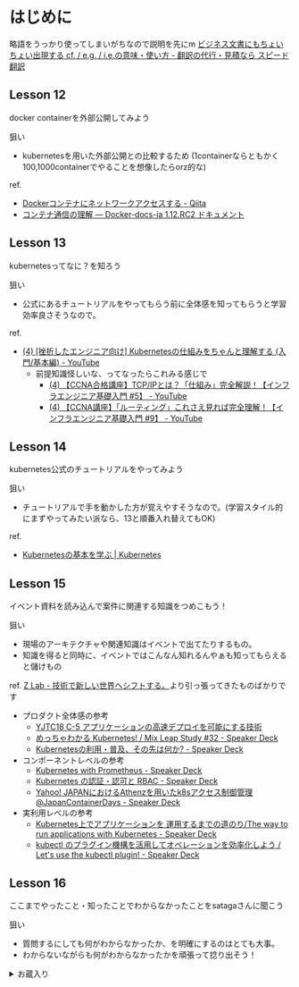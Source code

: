 # はじめに

略語をうっかり使ってしまいがちなので説明を先にm
[ビジネス文書にもちょいちょい出現する cf. / e.g. / i.e.の意味・使い方 - 翻訳の代行・見積なら スピード翻訳](https://www.quicktranslate.com/blog/2018/03/%E3%83%93%E3%82%B8%E3%83%8D%E3%82%B9%E6%96%87%E6%9B%B8%E3%81%AB%E3%82%82%E3%81%A1%E3%82%87%E3%81%84%E3%81%A1%E3%82%87%E3%81%84%E5%87%BA%E7%8F%BE%E3%81%99%E3%82%8B-cf-e-g-i-e-%E3%81%AE%E6%84%8F/)

## Lesson 12

docker containerを外部公開してみよう

狙い

- kubernetesを用いた外部公開との比較するため (1containerならともかく100,1000containerでやることを想像したらorz的な)

ref.

- [Dockerコンテナにネットワークアクセスする - Qiita](https://qiita.com/ksato9700/items/0b4c7de5d857dc731443)
- [コンテナ通信の理解 — Docker-docs-ja 1.12.RC2 ドキュメント](http://docs.docker.jp/v1.12/engine/userguide/networking/default_network/container-communication.html)

## Lesson 13

kubernetesってなに？を知ろう

狙い

- 公式にあるチュートリアルをやってもらう前に全体感を知ってもらうと学習効率良さそうなので。

ref.

- [(4) [挫折したエンジニア向け] Kubernetesの仕組みをちゃんと理解する (入門/基本編) - YouTube](https://www.youtube.com/watch?v=r0NpHb-6IvY&t=1139s)
  - 前提知識怪しいな、ってなったらこれみる感じで
    - [(4) 【CCNA合格講座】TCP/IPとは？「仕組み」完全解説！【インフラエンジニア基礎入門 #5】 - YouTube](https://www.youtube.com/watch?v=Pp6-YXxL06Y&t=4s)
    - [(4) 【CCNA講座】「ルーティング」これさえ見れば完全理解！【インフラエンジニア基礎入門 #9】 - YouTube](https://www.youtube.com/watch?v=_sWIKXnWNmU&t=31s)

## Lesson 14

kubernetes公式のチュートリアルをやってみよう

狙い

- チュートリアルで手を動かした方が覚えやすそうなので。(学習スタイル的にまずやってみたい派なら、13と順番入れ替えてもOK)

ref.

- [Kubernetesの基本を学ぶ | Kubernetes](https://kubernetes.io/ja/docs/tutorials/kubernetes-basics/)

## Lesson 15

イベント資料を読み込んで案件に関連する知識をつめこもう！

狙い

- 現場のアーキテクチャや関連知識はイベントで出てたりするもの。
- 知識を得ると同時に、イベントではこんなん知れるんやぁも知ってもらえると儲けもの

ref.
[Z Lab - 技術で新しい世界へシフトする。](https://zlab.co.jp/)より引っ張ってきたものばかりです

- プロダクト全体感の参考
  - [YJTC18 C-5 アプリケーションの高速デプロイを可能にする技術](https://www.slideshare.net/techblogyahoo/yjtc18-c5-yahoo-japan-kubernetes-as-a-service)
  - [めっちゃわかる Kubernetes! / Mix Leap Study #32 - Speaker Deck](https://speakerdeck.com/superbrothers/mix-leap-study-number-32)
  - [Kubernetesの利用・普及、その先は何か? - Speaker Deck](https://speakerdeck.com/takanariko/kubernetesfalseli-yong-pu-ji-sofalsexian-hahe-ka)
- コンポーネントレベルの参考
  - [Kubernetes with Prometheus - Speaker Deck](https://speakerdeck.com/tksm/kubernetes-with-prometheus)
  - [Kubernetes の認証・認可と RBAC - Speaker Deck](https://speakerdeck.com/tksm/kubernetes-falseren-zheng-ren-ke-to-rbac)
  - [Yahoo! JAPANにおけるAthenzを用いたk8sアクセス制御管理 @JapanContainerDays - Speaker Deck](https://speakerdeck.com/kpango/yahoo-japanniokeruathenzwoyong-itak8sakusesuzhi-yu-guan-li-at-japancontainerdays?slide=20)
- 実利用レベルの参考
  - [Kubernetes上でアプリケーションを 運用するまでの道のり/The way to run applications with Kubernetes - Speaker Deck](https://speakerdeck.com/shmurata/the-way-to-run-applications-with-kubernetes)
  - [kubectl のプラグイン機構を活用してオペレーションを効率化しよう / Let's use the kubectl plugin! - Speaker Deck](https://speakerdeck.com/ryysud/lets-use-the-kubectl-plugin)

## Lesson 16

ここまでやったこと・知ったことでわからなかったことをsatagaさんに聞こう

狙い

- 質問するにしても何がわからなかったか、を明確にするのはとても大事。
- わからないながらも何がわからなかったかを頑張って捻り出そう！

<details>
<summary>お蔵入り</summary>

## Lesson 17(時間余ったらで)

構築したNode Exporterサーバにdocker, minikubeをインストールしよう
minikube

狙い

- yumコマンドを使用したサーバセットアップ
- 参考資料だけじゃ詰まりそうな予感があって、なんとかする力の強化につながれば幸い

ref.

- [CentOS 7にDockerとKubernetes（minikube）をインストール - Qiita](https://qiita.com/eiji-noguchi/items/1c42c8410b3fcc57c824)
- [Install Docker on CentOS 7](https://zenn.dev/ymasaoka/articles/install-docker-centos-7)
  - 踏み台サーバをProxyとして見立てればたぶん大丈夫

</details>
